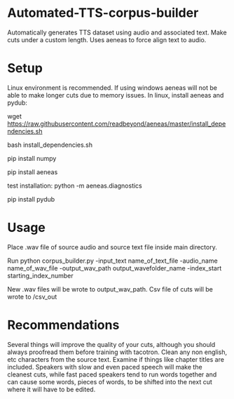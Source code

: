 # Automated-TTS-corpus-builder
Automatically generates TTS dataset using audio and associated text. Make cuts under a custom length. Uses aeneas to force align text to audio.

# Setup
Linux environment is recommended. If using windows aeneas will not be able to make longer cuts due to memory issues. 
In linux, install aeneas and pydub:

wget https://raw.githubusercontent.com/readbeyond/aeneas/master/install_dependencies.sh

bash install_dependencies.sh

pip install numpy

pip install aeneas

test installation:  python -m aeneas.diagnostics

pip install pydub

# Usage
Place .wav file of source audio and source text file inside main directory.  

Run python corpus_builder.py -input_text name_of_text_file -audio_name name_of_wav_file -output_wav_path output_wavefolder_name -index_start starting_index_number

New .wav files will be wrote to output_wav_path.  Csv file of cuts will be wrote to /csv_out

# Recommendations

Several things will improve the quality of your cuts, although you should always proofread them before training with tacotron. Clean any non english, etc characters from the source text. Examine if things like chapter titles are included. Speakers with slow and even paced speech will make the cleanest cuts, while fast paced speakers tend to run words together and can cause some words, pieces of words, to be shifted into the next cut where it will have to be edited.
